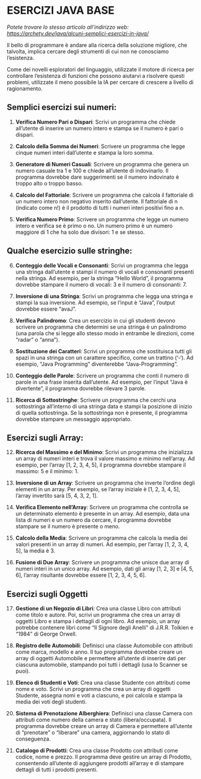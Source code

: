 # ESERCIZI JAVA BASE
*Potete trovare lo stesso articolo all'indirizzo web: https://archety.dev/java/alcuni-semplici-esercizi-in-java/*

Il bello di programmare è andare alla ricerca della soluzione migliore, che talvolta, implica cercare degli strumenti di cui non ne conosciamo l’esistenza.

Come dei novelli esploratori del linguaggio, utilizzate il motore di ricerca per controllare l’esistenza di funzioni che possono aiutarvi a risolvere questi problemi, utilizzate il meno possibile la IA per cercare di crescere a livello di ragionamento.

## Semplici esercizi sui numeri:
1. **Verifica Numero Pari o Dispari**: Scrivi un programma che chiede all’utente di inserire un numero intero e stampa se il numero è pari o dispari.

2. **Calcolo della Somma dei Numeri**: Scrivere un programma che legge cinque numeri interi dall’utente e stampa la loro somma.

3. **Generatore di Numeri Casuali**: Scrivere un programma che genera un numero casuale tra 1 e 100 e chiede all’utente di indovinarlo. Il programma dovrebbe dare suggerimenti se il numero indovinato è troppo alto o troppo basso.

4. **Calcolo del Fattoriale**: Scrivere un programma che calcola il fattoriale di un numero intero non negativo inserito dall’utente. Il fattoriale di n (indicato come n!) è il prodotto di tutti i numeri interi positivi fino a n.

5. **Verifica Numero Primo**: Scrivere un programma che legge un numero intero e verifica se è primo o no. Un numero primo è un numero maggiore di 1 che ha solo due divisori: 1 e se stesso.

## Qualche esercizio sulle stringhe:
6. **Conteggio delle Vocali e Consonanti**: Scrivi un programma che legga una stringa dall’utente e stampi il numero di vocali e consonanti presenti nella stringa. Ad esempio, per la stringa “Hello World”, il programma dovrebbe stampare il numero di vocali: 3 e il numero di consonanti: 7.

7. **Inversione di una Stringa**: Scrivi un programma che legga una stringa e stampi la sua inversione. Ad esempio, se l’input è “Java”, l’output dovrebbe essere “avaJ”.

8. **Verifica Palindromo**: Crea un esercizio in cui gli studenti devono scrivere un programma che determini se una stringa è un palindromo (una parola che si legge allo stesso modo in entrambe le direzioni, come “radar” o “anna”).

9. **Sostituzione dei Caratteri**: Scrivi un programma che sostituisca tutti gli spazi in una stringa con un carattere specifico, come un trattino (‘-‘). Ad esempio, “Java Programming” diventerebbe “Java-Programming”.

10. **Conteggio delle Parole**: Scrivere un programma che conti il numero di parole in una frase inserita dall’utente. Ad esempio, per l’input “Java è divertente”, il programma dovrebbe rilevare 3 parole.

11. **Ricerca di Sottostringhe**: Scrivere un programma che cerchi una sottostringa all’interno di una stringa data e stampi la posizione di inizio di quella sottostringa. Se la sottostringa non è presente, il programma dovrebbe stampare un messaggio appropriato.

## Esercizi sugli Array:
12. **Ricerca del Massimo e del Minimo**: Scrivi un programma che inizializza un array di numeri interi e trova il valore massimo e minimo nell’array. Ad esempio, per l’array [1, 2, 3, 4, 5], il programma dovrebbe stampare il massimo: 5 e il minimo: 1.

13. **Inversione di un Array**: Scrivere un programma che inverte l’ordine degli elementi in un array. Per esempio, se l’array iniziale è [1, 2, 3, 4, 5], l’array invertito sarà [5, 4, 3, 2, 1].

14. **Verifica Elemento nell’Array**: Scrivere un programma che controlla se un determinato elemento è presente in un array. Ad esempio, data una lista di numeri e un numero da cercare, il programma dovrebbe stampare se il numero è presente o meno.

15. **Calcolo della Media**: Scrivere un programma che calcola la media dei valori presenti in un array di numeri. Ad esempio, per l’array [1, 2, 3, 4, 5], la media è 3.

16. **Fusione di Due Array**: Scrivere un programma che unisce due array di numeri interi in un unico array. Ad esempio, dati gli array [1, 2, 3] e [4, 5, 6], l’array risultante dovrebbe essere [1, 2, 3, 4, 5, 6].

## Esercizi sugli Oggetti
17. **Gestione di un Negozio di Libri**: Crea una classe Libro con attributi come titolo e autore. Poi, scrivi un programma che crea un array di oggetti Libro e stampa i dettagli di ogni libro. Ad esempio, un array potrebbe contenere libri come “Il Signore degli Anelli” di J.R.R. Tolkien e “1984” di George Orwell.

18. **Registro delle Automobili**: Definisci una classe Automobile con attributi come marca, modello e anno. Il tuo programma dovrebbe creare un array di oggetti Automobile e permettere all’utente di inserire dati per ciascuna automobile, stampando poi tutti i dettagli (usa lo Scanner se puoi).

19. **Elenco di Studenti e Voti**: Crea una classe Studente con attributi come nome e voto. Scrivi un programma che crea un array di oggetti Studente, assegna nomi e voti a ciascuno, e poi calcola e stampa la media dei voti degli studenti.

20. **Sistema di Prenotazione Alberghiera**: Definisci una classe Camera con attributi come numero della camera e stato (libera/occupata). Il programma dovrebbe creare un array di Camera e permettere all’utente di “prenotare” o “liberare” una camera, aggiornando lo stato di conseguenza.

21. **Catalogo di Prodotti**: Crea una classe Prodotto con attributi come codice, nome e prezzo. Il programma deve gestire un array di Prodotto, consentendo all’utente di aggiungere prodotti all’array e di stampare dettagli di tutti i prodotti presenti.